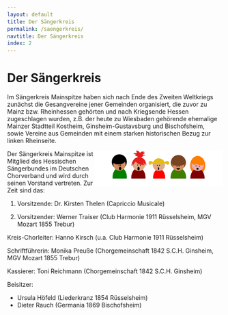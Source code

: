 ```yaml
---
layout: default
title: Der Sängerkreis
permalink: /saengerkreis/
navtitle: Der Sängerkreis
index: 2
---
```

# Der Sängerkreis

Im Sängerkreis Mainspitze haben sich nach Ende des Zweiten Weltkriegs zunächst die Gesangvereine jener Gemeinden organisiert, die zuvor zu Mainz bzw. Rheinhessen gehörten und nach  Kriegsende Hessen zugeschlagen wurden, z.B. der heute zu Wiesbaden gehörende ehemalige Mainzer Stadtteil Kostheim, Ginsheim-Gustavsburg und Bischofsheim, sowie Vereine aus Gemeinden mit einem starken historischen Bezug zur linken Rheinseite.

<img style="width: 300px; float: right;" alt="Chor" src="/Saenger.png">
Der Sängerkreis Mainspitze ist Mitglied des Hessischen Sängerbundes im Deutschen Chorverband und wird durch seinen Vorstand vertreten. Zur Zeit sind das:

1. Vorsitzende: Dr. Kirsten Thelen (Capriccio Musicale)

2. Vorsitzender: Werner Traiser (Club Harmonie 1911 Rüsselsheim, MGV Mozart 1855 Trebur)

Kreis-Chorleiter: Hanno Kirsch (u.a. Club Harmonie 1911 Rüsselsheim)

Schriftführerin: Monika Preuße (Chorgemeinschaft 1842 S.C.H. Ginsheim, MGV Mozart 1855 Trebur)

Kassierer: Toni Reichmann (Chorgemeinschaft 1842 S.C.H. Ginsheim)

Beisitzer:
- Ursula Höfeld (Liederkranz 1854 Rüsselsheim)
- Dieter Rauch (Germania 1869 Bischofsheim)
